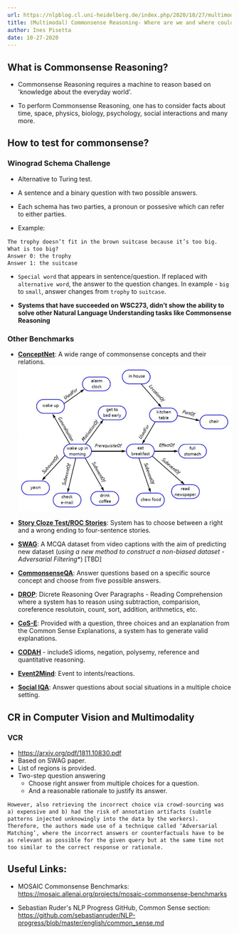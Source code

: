 ```yaml
---
url: https://nlpblog.cl.uni-heidelberg.de/index.php/2020/10/27/multimodal-commonsense-reasoning/
title: (Multimodal) Commonsense Reasoning- Where are we and where could we go?
author: Ines Pisetta
date: 10-27-2020
---
```


## What is Commonsense Reasoning?
- Commonsense Reasoning requires a machine to reason based on 'knowledge about the everyday world'.

- To perform Commonsense Reasoning, one has to consider facts about time, space, physics, biology, psychology, social interactions and many more.

## How to test for commonsense?
### Winograd Schema Challenge
- Alternative to Turing test.
- A sentence and a binary question with two possible answers.
- Each schema has two parties, a pronoun or possesive which can refer to either parties.

- Example:
```
The trophy doesn’t fit in the brown suitcase because it’s too big.
What is too big?
Answer 0: the trophy
Answer 1: the suitcase
```
- `Special word` that appears in sentence/question. If replaced with `alternative word`, the answer to the question changes. In example - `big` to `small`, answer changes from `trophy` to `suitcase`.

- **Systems that have succeeded on WSC273, didn’t show the ability to solve other Natural Language Understanding tasks like Commonsense Reasoning**

### Other Benchmarks
- [**ConceptNet**](https://www.media.mit.edu/publications/bttj/Paper23Pages211-226.pdf): A wide range of commonsense concepts and their relations.
![ConceptNet Image](./images/conceptnet-768x525.jpg)

- [**Story Cloze Test/ROC Stories**](https://www.aclweb.org/anthology/N16-1098.pdf): System has to choose between a right and a wrong ending to four-sentence stories.

- [**SWAG**](https://www.aclweb.org/anthology/D18-1009.pdf): A MCQA dataset from video captions with the aim of predicting new dataset (*using a new method to construct a non-biased dataset - Adversarial Filtering**) [TBD]

- [**CommonsenseQA**](https://www.aclweb.org/anthology/N19-1421.pdf): Answer questions based on a specific source concept and choose from five possible answers.

- [**DROP**](https://www.aclweb.org/anthology/N19-1246.pdf): Dicrete Reasoning Over Paragraphs - Reading Comprehension where a system has to reason using subtraction, comparision, coreference resolutoin, count, sort, addition, arithmetics, etc.

- [**CoS-E**](https://www.aclweb.org/anthology/P19-1487.pdf): Provided with a question, three choices and an explanation from the Common Sense Explanations, a system has to generate valid explanations.

- [**CODAH**](https://www.aclweb.org/anthology/W19-2008.pdf) - includeS idioms, negation, polysemy, reference and quantitative reasoning.

- [**Event2Mind**](https://www.aclweb.org/anthology/P18-1043.pdf): Event to intents/reactions.

- [**Social IQA**](https://arxiv.org/pdf/1904.09728): Answer questions about social situations in a multiple choice setting.


## CR in Computer Vision and Multimodality

### VCR
- https://arxiv.org/pdf/1811.10830.pdf
- Based on SWAG paper.
- List of regions is provided.
- Two-step question answering
    - Choose right answer from multiple choices for a question.
    - And a reasonable rationale to justify its answer.
```
However, also retrieving the incorrect choice via crowd-sourcing was a) expensive and b) had the risk of annotation artifacts (subtle patterns injected unknowingly into the data by the workers).
Therefore, the authors made use of a technique called ‘Adversarial Matching’, where the incorrect answers or counterfactuals have to be as relevant as possible for the given query but at the same time not too similar to the correct response or rationale.
```


## Useful Links:
- MOSAIC Commonsense Benchmarks: https://mosaic.allenai.org/projects/mosaic-commonsense-benchmarks

- Sebastian Ruder's NLP Progress GitHub, Common Sense section: https://github.com/sebastianruder/NLP-progress/blob/master/english/common_sense.md